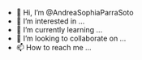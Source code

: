 - 👋 Hi, I’m @AndreaSophiaParraSoto
- 👀 I’m interested in ...
- 🌱 I’m currently learning ...
- 💞️ I’m looking to collaborate on ...
- 📫 How to reach me ...

<!---
AndreaSophiaParraSoto/AndreaSophiaParraSoto is a ✨ special ✨ repository because its `README.md` (this file) appears on your GitHub profile.
You can click the Preview link to take a look at your changes.
--->
